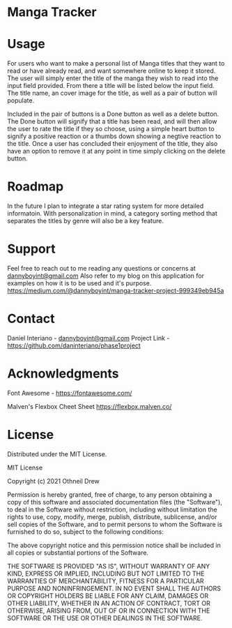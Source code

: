 
# Manga Tracker

# Usage
For users who want to make a personal list of Manga titles that they want to read or have already read, and want somewhere online to keep it stored.
The user will simply enter the title of the manga they wish to read into the input field provided. 
From there a title will be listed below the input field. 
The title name, an cover image for the title, as well as a pair of button will populate. 

Included in the pair of buttons is a Done button as well as a delete button.
The Done button will signify that a title has been read, and will then allow the user to rate the title if they so choose, using a simple heart button to signify a positive reaction or a thumbs down showing a negtive reaction to the title.
Once a user has concluded their enjoyment of the title, they also have an option to remove it at any point in time simply clicking on the delete button.

# Roadmap
In the future I plan to integrate a star rating system for more detailed informatoin. With personalization in mind, a category sorting method that separates the titles by genre will also be a key feature. 

# Support
Feel free to reach out to me reading any questions or concerns at dannyboyint@gmail.com
Also refer to my blog on this application for examples on how it is to be used and it's purpose.
https://medium.com/@dannyboyint/manga-tracker-project-999349eb945a

# Contact
Daniel Interiano - dannyboyint@gmail.com
Project Link - https://github.com/daninteriano/phase1project

# Acknowledgments 

Font Awesome -
https://fontawesome.com/

Malven's Flexbox Cheet Sheet
https://flexbox.malven.co/

# License
Distributed under the MIT License.

MIT License

Copyright (c) 2021 Othneil Drew

Permission is hereby granted, free of charge, to any person obtaining a copy
of this software and associated documentation files (the "Software"), to deal
in the Software without restriction, including without limitation the rights
to use, copy, modify, merge, publish, distribute, sublicense, and/or sell
copies of the Software, and to permit persons to whom the Software is
furnished to do so, subject to the following conditions:

The above copyright notice and this permission notice shall be included in all
copies or substantial portions of the Software.

THE SOFTWARE IS PROVIDED "AS IS", WITHOUT WARRANTY OF ANY KIND, EXPRESS OR
IMPLIED, INCLUDING BUT NOT LIMITED TO THE WARRANTIES OF MERCHANTABILITY,
FITNESS FOR A PARTICULAR PURPOSE AND NONINFRINGEMENT. IN NO EVENT SHALL THE
AUTHORS OR COPYRIGHT HOLDERS BE LIABLE FOR ANY CLAIM, DAMAGES OR OTHER
LIABILITY, WHETHER IN AN ACTION OF CONTRACT, TORT OR OTHERWISE, ARISING FROM,
OUT OF OR IN CONNECTION WITH THE SOFTWARE OR THE USE OR OTHER DEALINGS IN THE
SOFTWARE.

